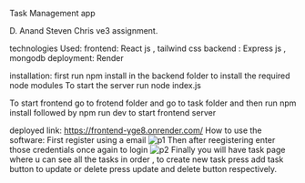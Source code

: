 Task Management app 

D. Anand Steven Chris 
ve3 assignment.

technologies Used:
frontend: React js , tailwind css
backend : Express js , mongodb
deployment: Render

installation:
first run npm install in the backend folder to install the required node modules
To start the server run node index.js

To start frontend go to frotend folder and go to task folder and then run npm install followed by npm run dev to start frontend server

deployed link: https://frontend-yge8.onrender.com/
How to use the software:
First register using a email 
![p1](https://github.com/user-attachments/assets/f27f420f-b42f-4d32-887e-9aad7671ad48)
Then after reegistering enter those credentials once again to login
![p2](https://github.com/user-attachments/assets/fb3427bc-d03b-45be-9402-48d905aace48)
Finally you will have task page where u can see all the tasks in order , to create new task 
press add task button
to update or delete press update and delete button respectively.

